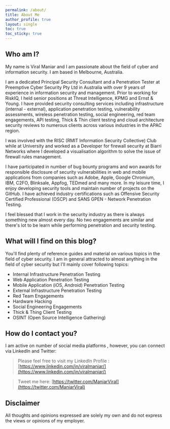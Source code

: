 ```yaml
---
permalink: /about/
title: About Me
author_profile: true
layout: single
toc: true
toc_sticky: true
---
```


## Who am I?

My name is Viral Maniar and I am passionate about the field of cyber and information security. I am based in Melbourne, Australia.

I am a dedicated Principal Security Consultant and a Penetration Tester at Preemptive Cyber Security Pty Ltd in Australia with over 9 years of experience in information security and management. Prior to working for RiskIQ, I held senior positions at Threat Intelligence, KPMG and Ernst & Young. I have provided security consulting services including infrastructure (internal - external), application penetration testing, vulnerability assessments, wireless penetration testing, social engineering, red team engagements, API testing, Thick & Thin client testing and cloud architecture security reviews to numerous clients across various industries in the APAC region.

I was involved with the RISC (RMIT Information Security Collective) Club while at University and worked as a Developer for firewall security at Biarri Networks where I developed a visualisation algorithm to solve the issue of firewall rules management. 

I have participated in number of bug bounty programs and won awards for responsible disclosure of security vulnerabilities in web and mobile applications from companies such as Adobe, Apple, Google Chromium, IBM, C2FO, Blinksale, Appfog, TEDmed and many more. In my leisure time, I enjoy developing security tools and maintain number of projects on the GitHub. I have achieved industry certifications such as Offensive Security Certified Professional (OSCP) and SANS GPEN - Network Penetration Testing.

I feel blessed that I work in the security industry as there is always something new almost every day. No two engagements are similar and there's lot to be learn while performing penetration and security testing.


## What will I find on this blog?

You'll find plenty of reference guides and material on various topics in the field of cyber security. I am in general attracted to almost anything in the field of cyber security but I'll mainly cover following topics:

- Internal Infrastructure Penetration Testing
- Web Application Penetration Testing
- Mobile Application (iOS, Android) Penetration Testing
- External Infrastructure Penetration Testing
- Red Team Engagements
- Hardware Hacking
- Social Engineering Engagements
- Thick & Thing Client Testing
- OSINT (Open Source Intelligence Gathering)

## How do I contact you?

I am active on number of social media platforms , however, you can connect via LinkedIn and Twitter:

> Please feel free to visit my LinkedIn Profile :
> [https://www.linkedin.com/in/viralmaniar/](https://www.linkedin.com/in/viralmaniar/)

> Tweet me here:
> [https://twitter.com/ManiarViral](https://twitter.com/ManiarViral)

## Disclaimer

All thoughts and opinions expressed are solely my own and do not express the views or opinions of my employer.




